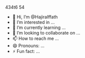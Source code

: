 434t6 54

- 👋 Hi, I’m @HajiraIffath
- 👀 I’m interested in ...
- 🌱 I’m currently learning ...
- 💞️ I’m looking to collaborate on ...
- 📫 How to reach me ...
- 😄 Pronouns: ...
- ⚡ Fun fact: ...

<!---
HajiraIffath/HajiraIffath is a ✨ special ✨ repository because its `README.md` (this file) appears on your GitHub profile.
You can click the Preview link to take a look at your changes.
--->
